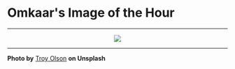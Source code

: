 # Omkaar's Image of the Hour

---

<div align="center">

<a href="https://unsplash.com/photos/a-red-tree-stands-under-a-starry-night-sky-O5UG81P7yzE">
  <img src="https://images.unsplash.com/photo-1753298999094-83610ed6e56f?crop=entropy&cs=tinysrgb&fit=max&fm=jpg&ixid=M3w3NjA2Nzh8MHwxfHJhbmRvbXx8fHx8fHx8fDE3NTM5MjcyMDB8&ixlib=rb-4.1.0&q=80&w=1080" style="max-width:100%; height:auto;">
</a>



</div>

---

**Photo by** [Troy Olson](https://unsplash.com/@city2forest) **on Unsplash**
